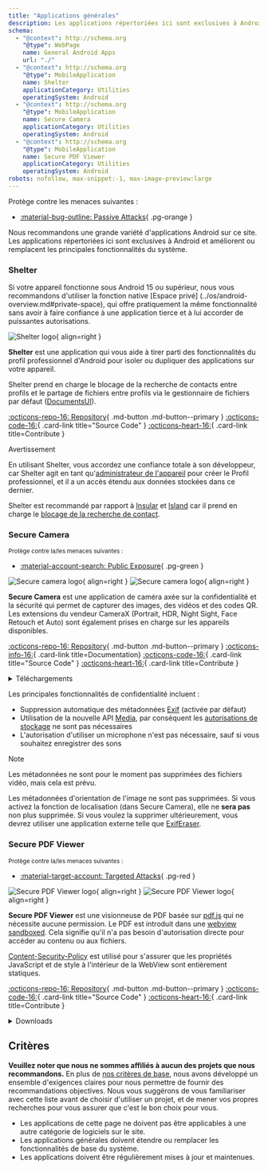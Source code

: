 ```yaml
---
title: "Applications générales"
description: Les applications répertoriées ici sont exclusives à Android et améliorent ou remplacent les principales fonctionnalités du système.
schema:
  - "@context": http://schema.org
    "@type": WebPage
    name: General Android Apps
    url: "./"
  - "@context": http://schema.org
    "@type": MobileApplication
    name: Shelter
    applicationCategory: Utilities
    operatingSystem: Android
  - "@context": http://schema.org
    "@type": MobileApplication
    name: Secure Camera
    applicationCategory: Utilities
    operatingSystem: Android
  - "@context": http://schema.org
    "@type": MobileApplication
    name: Secure PDF Viewer
    applicationCategory: Utilities
    operatingSystem: Android
robots: nofollow, max-snippet:-1, max-image-preview:large
---
```


Protège contre les menaces suivantes :

- [:material-bug-outline: Passive Attacks](../basics/common-threats.md#security-and-privacy){ .pg-orange }

Nous recommandons une grande variété d'applications Android sur ce site. Les applications répertoriées ici sont exclusives à Android et améliorent ou remplacent les principales fonctionnalités du système.

### Shelter

Si votre appareil fonctionne sous Android 15 ou supérieur, nous vous recommandons d'utiliser la fonction native [Espace privé] (../os/android-overview.md#private-space), qui offre pratiquement la même fonctionnalité sans avoir à faire confiance à une application tierce et à lui accorder de puissantes autorisations.

<div class="admonition recommendation" markdown>

![Shelter logo](../assets/img/android/shelter.svg){ align=right }

**Shelter** est une application qui vous aide à tirer parti des fonctionnalités du profil professionnel d'Android pour isoler ou dupliquer des applications sur votre appareil.

Shelter prend en charge le blocage de la recherche de contacts entre profils et le partage de fichiers entre profils via le gestionnaire de fichiers par défaut ([DocumentsUI](https://source.android.com/devices/architecture/modular-system/documentsui)).

[:octicons-repo-16: Repository](https://gitea.angry.im/PeterCxy/Shelter#shelter){ .md-button .md-button--primary }
[:octicons-code-16:](https://gitea.angry.im/PeterCxy/Shelter){ .card-link title="Source Code" }
[:octicons-heart-16:](https://patreon.com/PeterCxy){ .card-link title=Contribute }

</div>

<div class="admonition warning" markdown>
<p class="admonition-title">Avertissement</p>

En utilisant Shelter, vous accordez une confiance totale à son développeur, car Shelter agit en tant qu'[administrateur de l'appareil](https://developer.android.com/guide/topics/admin/device-admin) pour créer le Profil professionnel, et il a un accès étendu aux données stockées dans ce dernier.

</div>

Shelter est recommandé par rapport à [Insular](https://secure-system.gitlab.io/Insular) et [Island](https://github.com/oasisfeng/island) car il prend en charge le [blocage de la recherche de contact](https://secure-system.gitlab.io/Insular/faq.html).

### Secure Camera

<small>Protège contre la/les menaces suivantes :</small>

- [:material-account-search: Public Exposure](../basics/common-threats.md#limiting-public-information){ .pg-green }

<div class="admonition recommendation" markdown>

![Secure camera logo](../assets/img/android/secure_camera.svg#only-light){ align=right }
![Secure camera logo](../assets/img/android/secure_camera-dark.svg#only-dark){ align=right }

**Secure Camera** est une application de caméra axée sur la confidentialité et la sécurité qui permet de capturer des images, des vidéos et des codes QR. Les extensions du vendeur CameraX (Portrait, HDR, Night Sight, Face Retouch et Auto) sont également prises en charge sur les appareils disponibles.

[:octicons-repo-16: Repository](https://github.com/GrapheneOS/Camera#readme){ .md-button .md-button--primary }
[:octicons-info-16:](https://grapheneos.org/usage#camera){ .card-link title=Documentation}
[:octicons-code-16:](https://github.com/GrapheneOS/Camera){ .card-link title="Source Code" }
[:octicons-heart-16:](https://grapheneos.org/donate){ .card-link title=Contribute }

<details class="downloads" markdown>
<summary>Téléchargements</summary>

- [:simple-googleplay: Google Play](https://play.google.com/store/apps/details?id=app.grapheneos.camera.play)
- [:simple-github: GitHub](https://github.com/GrapheneOS/Camera/releases)
- [:material-cube-outline: Magasin d'applications de GrapheneOS](https://github.com/GrapheneOS/Apps/releases)

</details>

</div>

Les principales fonctionnalités de confidentialité incluent :

- Suppression automatique des métadonnées [Exif](https://en.wikipedia.org/wiki/Exif) (activée par défaut)
- Utilisation de la nouvelle API [Media](https://developer.android.com/training/data-storage/shared/media), par conséquent les [autorisations de stockage](https://developer.android.com/training/data-storage) ne sont pas nécessaires
- L'autorisation d'utiliser un microphone n'est pas nécessaire, sauf si vous souhaitez enregistrer des sons

<div class="admonition note" markdown>
<p class="admonition-title">Note</p>

Les métadonnées ne sont pour le moment pas supprimées des fichiers vidéo, mais cela est prévu.

Les métadonnées d'orientation de l'image ne sont pas supprimées. Si vous activez la fonction de localisation (dans Secure Camera), elle ne **sera pas** non plus supprimée. Si vous voulez la supprimer ultérieurement, vous devrez utiliser une application externe telle que [ExifEraser](../data-redaction.md#exiferaser-android).

</div>

### Secure PDF Viewer

<small>Protège contre la/les menaces suivantes :</small>

- [:material-target-account: Targeted Attacks](../basics/common-threats.md#attacks-against-specific-individuals){ .pg-red }

<div class="admonition recommendation" markdown>

![Secure PDF Viewer logo](../assets/img/android/secure_pdf_viewer.svg#only-light){ align=right }
![Secure PDF Viewer logo](../assets/img/android/secure_pdf_viewer-dark.svg#only-dark){ align=right }

**Secure PDF Viewer** est une visionneuse de PDF basée sur [pdf.js](https://en.wikipedia.org/wiki/PDF.js) qui ne nécessite aucune permission. Le PDF est introduit dans une [webview](https://developer.android.com/guide/webapps/webview) [sandboxed](https://en.wikipedia.org/wiki/Sandbox_\(software_development\)). Cela signifie qu'il n'a pas besoin d'autorisation directe pour accéder au contenu ou aux fichiers.

[Content-Security-Policy](https://en.wikipedia.org/wiki/Content_Security_Policy) est utilisé pour s'assurer que les propriétés JavaScript et de style à l'intérieur de la WebView sont entièrement statiques.

[:octicons-repo-16: Repository](https://github.com/GrapheneOS/PdfViewer#readme){ .md-button .md-button--primary }
[:octicons-code-16:](https://github.com/GrapheneOS/PdfViewer){ .card-link title="Source Code" }
[:octicons-heart-16:](https://grapheneos.org/donate){ .card-link title=Contribute }

<details class="downloads" markdown>
<summary>Downloads</summary>

- [:simple-googleplay: Google Play](https://play.google.com/store/apps/details?id=app.grapheneos.pdfviewer.play)
- [:simple-github: GitHub](https://github.com/GrapheneOS/PdfViewer/releases)
- [:material-cube-outline: Magasin d'applications de GrapheneOS](https://github.com/GrapheneOS/Apps/releases)

</details>

</div>

## Critères

**Veuillez noter que nous ne sommes affiliés à aucun des projets que nous recommandons.** En plus de [nos critères de base](../about/criteria.md), nous avons développé un ensemble d'exigences claires pour nous permettre de fournir des recommandations objectives. Nous vous suggérons de vous familiariser avec cette liste avant de choisir d'utiliser un projet, et de mener vos propres recherches pour vous assurer que c'est le bon choix pour vous.

- Les applications de cette page ne doivent pas être applicables à une autre catégorie de logiciels sur le site.
- Les applications générales doivent étendre ou remplacer les fonctionnalités de base du système.
- Les applications doivent être régulièrement mises à jour et maintenues.
